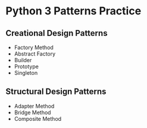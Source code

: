 # Python 3 Patterns Practice

## Creational Design Patterns
- Factory Method
- Abstract Factory
- Builder
- Prototype
- Singleton

## Structural Design Patterns
- Adapter Method
- Bridge Method
- Composite Method

